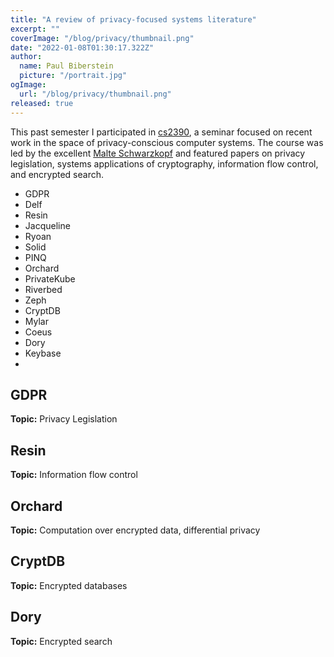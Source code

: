 ```yaml
---
title: "A review of privacy-focused systems literature"
excerpt: ""
coverImage: "/blog/privacy/thumbnail.png"
date: "2022-01-08T01:30:17.322Z"
author:
  name: Paul Biberstein
  picture: "/portrait.jpg"
ogImage:
  url: "/blog/privacy/thumbnail.png"
released: true
---
```


This past semester I participated in [cs2390](http://cs.brown.edu/courses/csci2390/2021/), a seminar focused on recent work in the space of privacy-conscious computer systems. The course was led by the excellent [Malte Schwarzkopf](http://cs.brown.edu/people/malte/) and featured papers on privacy legislation, systems applications of cryptography, information flow control, and encrypted search.

- GDPR
- Delf
- Resin
- Jacqueline
- Ryoan
- Solid
- PINQ
- Orchard
- PrivateKube
- Riverbed
- Zeph
- CryptDB
- Mylar
- Coeus
- Dory
- Keybase
-

## GDPR

**Topic:** Privacy Legislation

## Resin

**Topic:** Information flow control

## Orchard

**Topic:** Computation over encrypted data, differential privacy

## CryptDB

**Topic:** Encrypted databases

## Dory

**Topic:** Encrypted search
